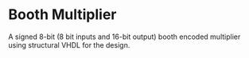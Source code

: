 # Booth Multiplier
A	signed	8-bit	(8	bit	inputs	and	16-bit	output)	booth	encoded	multiplier using	structural VHDL	for	the	design.
